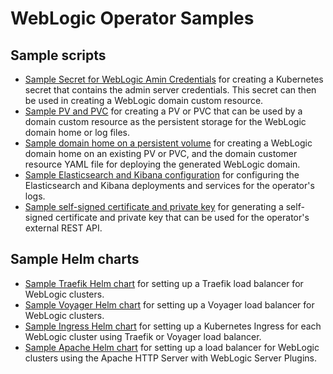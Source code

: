 # WebLogic Operator Samples

## Sample scripts

* [Sample Secret for WebLogic Amin Credentials](scripts/create-weblogic-domain/create-weblogic-credentials.sh) for creating a Kubernetes secret that contains the admin server credentials. This secret can then be used in creating a WebLogic domain custom resource.
* [Sample PV and PVC](scripts/create-weblogic-domain-pv-pvc/README.md) for creating a PV or PVC that can be used by a domain custom resource as the persistent storage for the WebLogic domain home or log files.
* [Sample domain home on a persistent volume](scripts/create-weblogic-domain/domain-home-on-pv/README.md) for creating a WebLogic domain home on an existing PV or PVC, and the domain customer resource YAML file for deploying the generated WebLogic domain.
* [Sample Elasticsearch and Kibana configuration](scripts/elasticsearch_and_kibana.yaml) for configuring the Elasticsearch and Kibana deployments and services for the operator's logs.
* [Sample self-signed certificate and private key](scripts/generate-external-rest-identity.sh) for generating a self-signed certificate and private key that can be used for the operator's external REST API.

## Sample Helm charts

* [Sample Traefik Helm chart](charts/traefik/README.md) for setting up a Traefik load balancer for WebLogic clusters.
* [Sample Voyager Helm chart](charts/voyager/README.md) for setting up a Voyager load balancer for WebLogic clusters.
* [Sample Ingress Helm chart](charts/ingress-per-domain/README.md) for setting up a Kubernetes Ingress for each WebLogic cluster using Traefik or Voyager load balancer.
* [Sample Apache  Helm chart](charts/apache-webtier/README.md) for setting up a load balancer for WebLogic clusters using the Apache HTTP Server with WebLogic Server Plugins.
